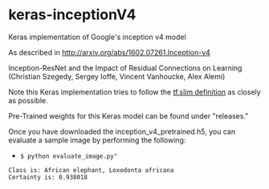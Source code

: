 # keras-inceptionV4
Keras implementation of Google's inception v4 model

As described in http://arxiv.org/abs/1602.07261.Inception-v4

Inception-ResNet and the Impact of Residual Connections on Learning (Christian Szegedy, Sergey Ioffe, Vincent Vanhoucke, Alex Alemi)

Note this Keras implementation tries to follow the [tf.slim definition](https://github.com/tensorflow/models/blob/master/slim/nets/inception_v4.py) as closely as possible.

Pre-Trained weights for this Keras model can be found under "releases."

Once you have downloaded the inception_v4_pretrained.h5, you can evaluate a sample image by performing the following:
* ```$ python evaluate_image.py"```
```
Class is: African elephant, Loxodonta africana
Certainty is: 0.938018
```

